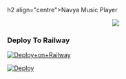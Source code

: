h2 align="centre">Navya Music Player</h2>

<p align="center"><a href="https://t.me/WTF_NAVYA"><img src="https://telegra.ph/file/d49ba007be76ed2566d85.jpg"></a></p>

### Deploy To Railway

[![Deploy+on+Railway](https://railway.app/button.svg)](https://railway.app/new/template?template=https://github.com/Navya-developer/MUSIC-OP-HMM&envs=API_ID,API_HASH,BOT_TOKEN,STRING_SESSION)



[![Deploy](https://www.herokucdn.com/deploy/button.svg)](https://heroku.com/deploy?template=https://github.com/Navya-Devloper/WtF_NaVyA)
